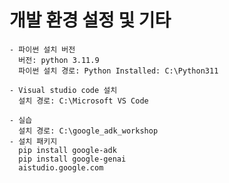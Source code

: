 # 개발 환경 설정 및 기타

    - 파이썬 설치 버전
      버전: python 3.11.9
      파이썬 설치 경로: Python Installed: C:\Python311
      
    - Visual studio code 설치  
      설치 경로: C:\Microsoft VS Code
      
    - 실습
      설치 경로: C:\google_adk_workshop
    - 설치 패키지
      pip install google-adk
      pip install google-genai
      aistudio.google.com
